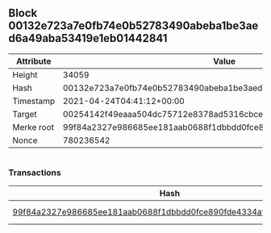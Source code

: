 ## Block 00132e723a7e0fb74e0b52783490abeba1be3aed6a49aba53419e1eb01442841

Attribute | Value
--- | ---
Height | 34059
Hash | 00132e723a7e0fb74e0b52783490abeba1be3aed6a49aba53419e1eb01442841
Timestamp | 2021-04-24T04:41:12+00:00
Target | 00254142f49eaaa504dc75712e8378ad5316cbcead634704b3734b6271167cc4
Merke root | 99f84a2327e986685ee181aab0688f1dbbdd0fce890fde4334af85e216207007
Nonce | 780236542

```

```

### Transactions

Hash | Amount
--- | ---
[99f84a2327e986685ee181aab0688f1dbbdd0fce890fde4334af85e216207007](99f84a2327e986685ee181aab0688f1dbbdd0fce890fde4334af85e216207007.md) | 10.00000000 SKEPTI 
